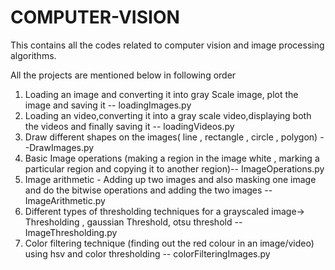 # COMPUTER-VISION

This contains all the codes related to computer vision and image processing algorithms.

All the projects are mentioned below in following order

1. Loading an image and converting it into gray Scale image, plot the image and saving it -- loadingImages.py
2. Loading an video,converting it into a gray scale video,displaying both the videos and finally saving it -- loadingVideos.py
3. Draw different shapes on the images( line , rectangle , circle , polygon) --DrawImages.py
4. Basic Image operations (making a region in the image white , marking a particular region and copying it to another region)-- ImageOperations.py
5. Image arithmetic - Adding up two images  and also masking one image and do the bitwise operations and adding the two images -- ImageArithmetic.py
6. Different types of thresholding techniques for a grayscaled image-> Thresholding , gaussian Threshold, otsu threshold -- ImageThresholding.py
7. Color filtering technique (finding out the red colour in an image/video) using hsv and color thresholding -- colorFilteringImages.py
